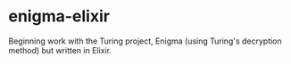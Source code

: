 # enigma-elixir

Beginning work with the Turing project, Enigma (using Turing's decryption method) but written in Elixir.
